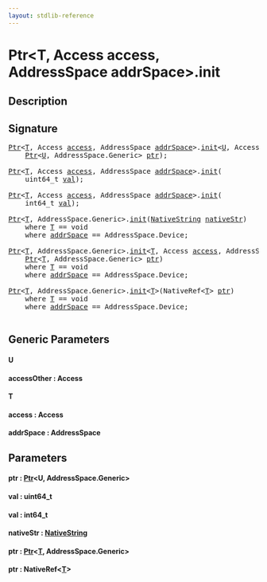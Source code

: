 ```yaml
---
layout: stdlib-reference
---
```


# Ptr\<T, Access access, AddressSpace addrSpace\>\.init

## Description





## Signature 

<pre>
<a href="index.html" class="code_type">Ptr</a>&lt;<a href="init.html#typeparam-T" class="code_type">T</a>, Access <a href="init.html#decl-access" class="code_var">access</a>, AddressSpace <a href="init.html#decl-addrSpace" class="code_var">addrSpace</a>&gt;.<a href="init.html">init</a>&lt;<a href="init.html#typeparam-U" class="code_type">U</a>, Access <a href="init.html#decl-accessOther" class="code_var">accessOther</a>&gt;(
    <a href="index.html" class="code_type">Ptr</a>&lt;<a href="init.html#typeparam-U" class="code_type">U</a>, AddressSpace.Generic&gt; <a href="init.html#decl-ptr" class="code_param">ptr</a>);

<a href="index.html" class="code_type">Ptr</a>&lt;<a href="init.html#typeparam-T" class="code_type">T</a>, Access <a href="init.html#decl-access" class="code_var">access</a>, AddressSpace <a href="init.html#decl-addrSpace" class="code_var">addrSpace</a>&gt;.<a href="init.html">init</a>(
    uint64_t <a href="init.html#decl-val" class="code_param">val</a>);

<a href="index.html" class="code_type">Ptr</a>&lt;<a href="init.html#typeparam-T" class="code_type">T</a>, Access <a href="init.html#decl-access" class="code_var">access</a>, AddressSpace <a href="init.html#decl-addrSpace" class="code_var">addrSpace</a>&gt;.<a href="init.html">init</a>(
    int64_t <a href="init.html#decl-val" class="code_param">val</a>);

<a href="index.html" class="code_type">Ptr</a>&lt;<a href="init.html#typeparam-T" class="code_type">T</a>, AddressSpace.Generic&gt;.<a href="init.html">init</a>(<a href="../nativestring-06/index.html" class="code_type">NativeString</a> <a href="init.html#decl-nativeStr" class="code_param">nativeStr</a>)
    <span class='code_keyword'>where</span> <a href="init.html#typeparam-T" class="code_type">T</a> == <span class="code_keyword">void</span>
    <span class='code_keyword'>where</span> <a href="init.html#decl-addrSpace" class="code_var">addrSpace</a> == AddressSpace.Device;

<a href="index.html" class="code_type">Ptr</a>&lt;<a href="init.html#typeparam-T" class="code_type">T</a>, AddressSpace.Generic&gt;.<a href="init.html">init</a>&lt;<a href="init.html#typeparam-T" class="code_type">T</a>, Access <a href="init.html#decl-access" class="code_var">access</a>, AddressSpace <a href="init.html#decl-addrSpace" class="code_var">addrSpace</a>&gt;(
    <a href="index.html" class="code_type">Ptr</a>&lt;<a href="init.html#typeparam-T" class="code_type">T</a>, AddressSpace.Generic&gt; <a href="init.html#decl-ptr" class="code_param">ptr</a>)
    <span class='code_keyword'>where</span> <a href="init.html#typeparam-T" class="code_type">T</a> == <span class="code_keyword">void</span>
    <span class='code_keyword'>where</span> <a href="init.html#decl-addrSpace" class="code_var">addrSpace</a> == AddressSpace.Device;

<a href="index.html" class="code_type">Ptr</a>&lt;<a href="init.html#typeparam-T" class="code_type">T</a>, AddressSpace.Generic&gt;.<a href="init.html">init</a>&lt;<a href="init.html#typeparam-T" class="code_type">T</a>&gt;(NativeRef&lt;<a href="init.html#typeparam-T" class="code_type">T</a>&gt; <a href="init.html#decl-ptr" class="code_param">ptr</a>)
    <span class='code_keyword'>where</span> <a href="init.html#typeparam-T" class="code_type">T</a> == <span class="code_keyword">void</span>
    <span class='code_keyword'>where</span> <a href="init.html#decl-addrSpace" class="code_var">addrSpace</a> == AddressSpace.Device;

</pre>

## Generic Parameters

####  <a id="typeparam-U"></a>U
####  <a id="decl-accessOther"></a>accessOther  : Access
####  <a id="typeparam-T"></a>T
####  <a id="decl-access"></a>access  : Access
####  <a id="decl-addrSpace"></a>addrSpace  : AddressSpace

## Parameters

####  <a id="decl-ptr"></a>ptr  : [Ptr](index.html)\<U, AddressSpace\.Generic\>
####  <a id="decl-val"></a>val  : uint64\_t
####  <a id="decl-val"></a>val  : int64\_t
####  <a id="decl-nativeStr"></a>nativeStr  : [NativeString](../nativestring-06/index.html)
####  <a id="decl-ptr"></a>ptr  : [Ptr](index.html)\<[T](index.html#typeparam-T), AddressSpace\.Generic\>
####  <a id="decl-ptr"></a>ptr  : NativeRef\<[T](init.html#typeparam-T)\>

